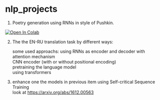 # nlp_projects



1) Poetry generation using RNNs in style of Pushkin.

[![Open In Colab](https://colab.research.google.com/assets/colab-badge.svg)](https://colab.research.google.com/github/mykolesiko/nlp_projects/blob/master/Poetry_generation/Lab01_Poetry_generation_2.ipynb)

2) The the EN-RU translation task by different ways:

   some used approachs:
      using RNNs as encoder and decoder with attention mechanism  
      CNN encoder (with or without positional encoding)   
      pretraining the language model  
      using transformers  
      
3) enhance one the models in previous item using Self-critical Sequence Training   
    look at https://arxiv.org/abs/1612.00563    


